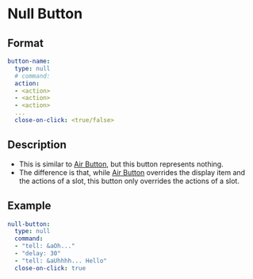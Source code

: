 # Null Button

## Format
```yaml
button-name:
  type: null
  # command:
  action:
  - <action>
  - <action>
  - <action>
  ...
  close-on-click: <true/false>
```

## Description
* This is similar to [Air Button](air-button.md), but this button represents nothing.
* The difference is that, while [Air Button](air-button.md) overrides the display item and the actions of a slot, this button only overrides the actions of a slot.

## Example
```yaml
null-button:
  type: null
  command:
  - "tell: &aOh..."
  - "delay: 30"
  - "tell: &aUhhhh... Hello"
  close-on-click: true
```
